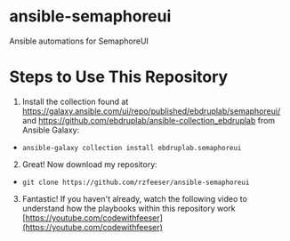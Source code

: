 # ansible-semaphoreui
Ansible automations for SemaphoreUI

# Steps to Use This Repository
1. Install the collection found at https://galaxy.ansible.com/ui/repo/published/ebdruplab/semaphoreui/ and https://github.com/ebdruplab/ansible-collection_ebdruplab from Ansible Galaxy:
  - `ansible-galaxy collection install ebdruplab.semaphoreui`

2. Great! Now download my repository:
  - `git clone https://github.com/rzfeeser/ansible-semaphoreui`

3. Fantastic! If you haven't already, watch the following video to understand how the playbooks within this repository work [https://youtube.com/codewithfeeser](https://youtube.com/codewithfeeser)
